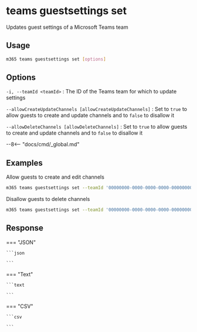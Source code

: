 # teams guestsettings set

Updates guest settings of a Microsoft Teams team

## Usage

```sh
m365 teams guestsettings set [options]
```

## Options

`-i, --teamId <teamId>`
: The ID of the Teams team for which to update settings

`--allowCreateUpdateChannels [allowCreateUpdateChannels]`
: Set to `true` to allow guests to create and update channels and to `false` to disallow it

`--allowDeleteChannels [allowDeleteChannels]`
: Set to `true` to allow guests to create and update channels and to `false` to disallow it

--8<-- "docs/cmd/_global.md"

## Examples

Allow guests to create and edit channels

```sh
m365 teams guestsettings set --teamId '00000000-0000-0000-0000-000000000000' --allowCreateUpdateChannels true
```

Disallow guests to delete channels

```sh
m365 teams guestsettings set --teamId '00000000-0000-0000-0000-000000000000' --allowDeleteChannels false
```

## Response

=== "JSON"

    ```json

    ```

=== "Text"

    ```text

    ```

=== "CSV"

    ```csv

    ```
